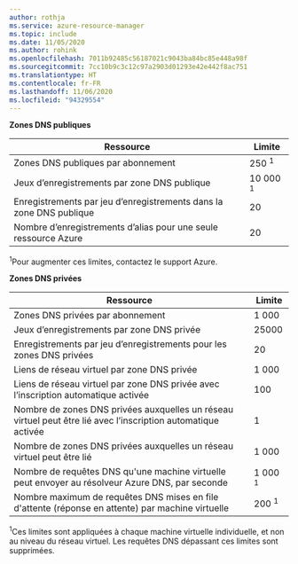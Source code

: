 ```yaml
---
author: rothja
ms.service: azure-resource-manager
ms.topic: include
ms.date: 11/05/2020
ms.author: rohink
ms.openlocfilehash: 7011b92485c56187021c9043ba84bc85e448a98f
ms.sourcegitcommit: 7cc10b9c3c12c97a2903d01293e42e442f8ac751
ms.translationtype: HT
ms.contentlocale: fr-FR
ms.lasthandoff: 11/06/2020
ms.locfileid: "94329554"
---
```

**Zones DNS publiques**

| Ressource | Limite |
| --- | --- |
| Zones DNS publiques par abonnement |250 <sup>1</sup> |
| Jeux d’enregistrements par zone DNS publique |10 000 <sup>1</sup> |
| Enregistrements par jeu d’enregistrements dans la zone DNS publique |20 |
| Nombre d’enregistrements d’alias pour une seule ressource Azure |20|

<sup>1</sup>Pour augmenter ces limites, contactez le support Azure.

**Zones DNS privées**

| Ressource | Limite |
| --- | --- |
| Zones DNS privées par abonnement |1 000|
| Jeux d’enregistrements par zone DNS privée |25000|
| Enregistrements par jeu d’enregistrements pour les zones DNS privées |20|
| Liens de réseau virtuel par zone DNS privée |1 000|
| Liens de réseau virtuel par zone DNS privée avec l’inscription automatique activée |100|
| Nombre de zones DNS privées auxquelles un réseau virtuel peut être lié avec l’inscription automatique activée |1|
| Nombre de zones DNS privées auxquelles un réseau virtuel peut être lié |1 000|
| Nombre de requêtes DNS qu'une machine virtuelle peut envoyer au résolveur Azure DNS, par seconde |1 000 <sup>1</sup> |
| Nombre maximum de requêtes DNS mises en file d'attente (réponse en attente) par machine virtuelle |200 <sup>1</sup> |

<sup>1</sup>Ces limites sont appliquées à chaque machine virtuelle individuelle, et non au niveau du réseau virtuel. Les requêtes DNS dépassant ces limites sont supprimées.
